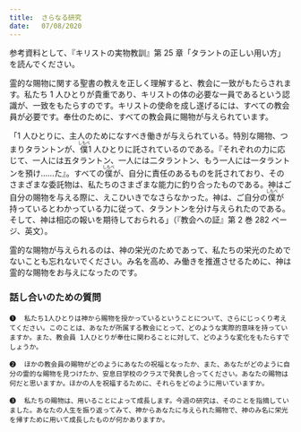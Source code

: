 ```yaml
---
title:  さらなる研究
date:   07/08/2020
---
```


参考資料として、『キリストの実物教訓』第 25 章「タラントの正しい用い方」を読んでください。

霊的な賜物に関する聖書の教えを正しく理解すると、教会に一致がもたらされます。私たち 1 人ひとりが貴重であり、キリストの体の必要な一員であるという認識が、一致をもたらすのです。キリストの使命を成し遂げるには、すべての教会員が必要です。奉仕のために、すべての教会員に賜物が与えられています。

「1 人ひとりに、主人のためになすべき働きが与えられている。特別な賜物、つまりタラントンが、<ruby>僕<rt>しもべ</rt></ruby>1 人ひとりに託されているのである。『それぞれの力に応じて、一人には五タラントン、一人には二タラントン、もう一人には一タラントンを預け……た』。すべての<ruby>僕<rt>しもべ</rt></ruby>が、自分に責任のあるものを託されており、そのさまざまな委託物は、私たちのさまざまな能力に釣り合ったものである。神はご自分の賜物を与える際に、えこひいきでなさらなかった。神は、ご自分の<ruby>僕<rt>しもべ</rt></ruby>が持っているとわかっている力に従って、タラントンを分け与えられたのである。そして、神は相応の報いを期待しておられる」（『教会への証』第 2 巻 282 ページ、英文）。　

霊的な賜物が与えられるのは、神の栄光のためであって、私たちの栄光のためでないことも忘れないでください。み名を高め、み働きを推進させるために、神は霊的な賜物をお与えになったのです。

### 話し合いのための質問

`❶	私たち1人ひとりは神から賜物を授かっているということについて、さらにじっくり考えてください。このことは、あなたが所属する教会にとって、どのような実際的意味を持っていますか。また、教会員 1人ひとりが奉仕に関わることに対して、どのような変化をもたらすでしょうか。`

`❷	ほかの教会員の賜物がどのようにあなたの祝福となったか、また、あなたがどのように自分の霊的な賜物を見つけたか、安息日学校のクラスで発表し合ってください。あなたの賜物は何だと思いますか。ほかの人を祝福するために、それらをどのように用いていますか。`

`❸	私たちの賜物は、用いることによって成長します。今週の研究は、そのことを指摘していました。あなたの人生を振り返ってみて、神からあなたに与えられた賜物で、神のみ名に栄光を帰すために用いて成長したものが何かありますか。`
